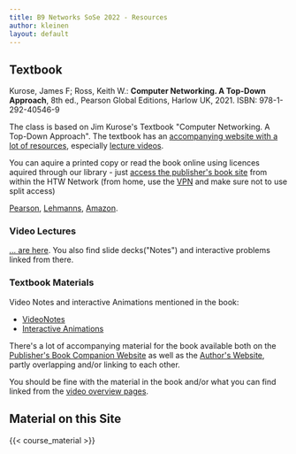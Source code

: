 ```yaml
---
title: B9 Networks SoSe 2022 - Resources
author: kleinen
layout: default
---
```


## Textbook

Kurose, James F; Ross, Keith W.: __Computer Networking. A Top-Down Approach__, 8th ed., Pearson Global Editions, Harlow UK, 2021.
ISBN: 978-1-292-40546-9

The class is based on Jim Kurose's Textbook "Computer Networking. A Top-Down Approach".
The textbook has an [accompanying website with a lot of resources](https://gaia.cs.umass.edu/kurose_ross/index.php),
especially [lecture videos](https://gaia.cs.umass.edu/kurose_ross/lectures.php).

You can aquire a printed copy or read the book online using licences aquired
through our library - just [access the publisher's book site](https://elibrary.pearson.de/book/99.150005/9781292405513) from within the HTW
Network (from home, use the [VPN]((https://rz.htw-berlin.de/anleitungen/vpn/)) and make sure not to use split access)

[Pearson](https://www.pearson.de/computer-networking-global-edition),
[Lehmanns](https://www.lehmanns.de/shop/mathematik-informatik/56287656-9781292405469-computer-networking-global-edition),
[Amazon](https://www.amazon.de/Computer-Networking-Global-James-Kurose/dp/1292405465?source=ps-sl-shoppingads-lpcontext&psc=1?th=1&psc=1).


### Video Lectures

[... are here](https://gaia.cs.umass.edu/kurose_ross/lectures.php). You also find slide decks("Notes") and interactive problems linked from there.

### Textbook Materials

Video Notes and interactive Animations mentioned in the book:

* [VideoNotes](https://media.pearsoncmg.com/ph/esm/ecs_kurose_compnetwork_8/cw/content/videonotes.php)
* [Interactive Animations](https://media.pearsoncmg.com/ph/esm/ecs_kurose_compnetwork_8/cw/#interactiveanimations)


There's a lot of accompanying material for the book available both on the
[Publisher's Book Companion Website](https://media.pearsoncmg.com/ph/esm/ecs_kurose_compnetwork_8/cw/)
as well as the [Author's Website](https://gaia.cs.umass.edu/kurose_ross/index.php),
partly overlapping and/or linking to each other.

You should be fine with the material in the book and/or what you can find linked from the [video overview pages](https://gaia.cs.umass.edu/kurose_ross/lectures.php).

## Material on this Site

{{< course_material >}}
